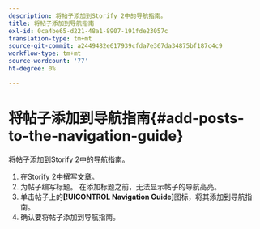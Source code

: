 ```yaml
---
description: 将帖子添加到Storify 2中的导航指南。
title: 将帖子添加到导航指南
exl-id: 0ca4be65-d221-48a1-8907-191fde23057c
translation-type: tm+mt
source-git-commit: a2449482e617939cfda7e367da34875bf187c4c9
workflow-type: tm+mt
source-wordcount: '77'
ht-degree: 0%

---
```


# 将帖子添加到导航指南{#add-posts-to-the-navigation-guide}

将帖子添加到Storify 2中的导航指南。

1. 在Storify 2中撰写文章。
1. 为帖子编写标题。 在添加标题之前，无法显示帖子的导航高亮。
1. 单击帖子上的&#x200B;**[!UICONTROL Navigation Guide]**&#x200B;图标，将其添加到导航指南。
1. 确认要将帖子添加到导航指南。
